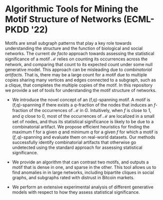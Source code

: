 # Algorithmic Tools for Mining the Motif Structure of Networks (ECML-PKDD '22)

Motifs are small subgraph patterns that play a key role towards understanding the structure and the function of biological and social networks. The current *de facto* approach towards assessing the statistical significance of a motif $\mathcal{M}$ relies on counting its occurrences across the network, and comparing that count to its expected count   under some null generative model. This approach can be misleading due to *combinatorial artifacts*.  That is, there may be a large count for a motif due to multiple copies sharing many vertices and edges connected to a subgraph, such as a clique, that completes the multiple copies of the motif.   In this repository we provide a set of tools for understanding the motif structure of networks. 

- We introduce the novel concept of an (f,q)-spanning motif. A motif is (f,q)-spanning if there exists a  $q$-fraction of the nodes that induces an $f$-fraction of the occurrences of $\mathcal{M}$ in $G$. Intuitively, when $f$ is close to 1, and $q$ close to 0, most of the occurrences of $\mathcal{M}$ are localized in a small set of nodes, and  thus its statistical significance is likely to be due to a combinatorial artifact. We propose efficient heuristics for finding the maximum f for a given $q$ and minimum $q$ for a given $f$ for which a motif is $(f,q)$-spanning and evaluate them on real-world datasets. Our methods successfully identify combinatorial artifacts that otherwise go undetected using the standard approach for assessing statistical significance.   

- We provide an algorithm that can contrast two motifs, and outputs a motif that is dense in one, and sparse in the other. This tool allows us to find anomalies in in large networks, including bipartite cliques in social graphs, and subgraphs rated with distrust in Bitcoin  markets.  

- We perform an extensive experimental analysis of different generative models with respect to how they assess statistical significance. 
